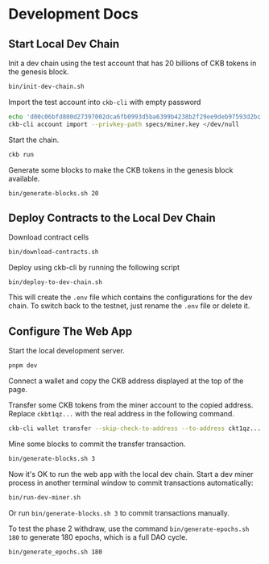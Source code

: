 # Development Docs

## Start Local Dev Chain

Init a dev chain using the test account that has 20 billions of CKB tokens in the genesis block.

```bash
bin/init-dev-chain.sh
```

Import the test account into `ckb-cli` with empty password

```bash
echo 'd00c06bfd800d27397002dca6fb0993d5ba6399b4238b2f29ee9deb97593d2bc' > specs/miner.key
ckb-cli account import --privkey-path specs/miner.key </dev/null
```

Start the chain.

```bash
ckb run
```

Generate some blocks to make the CKB tokens in the genesis block available.

```
bin/generate-blocks.sh 20
```

## Deploy Contracts to the Local Dev Chain

Download contract cells

```bash
bin/download-contracts.sh
```

Deploy using ckb-cli by running the following script

```
bin/deploy-to-dev-chain.sh
```

This will create the `.env` file which contains the configurations for the dev chain. To switch back to the testnet, just rename the `.env` file or delete it.

## Configure The Web App

Start the local development server.

```bash
pnpm dev
```

Connect a wallet and copy the CKB address displayed at the top of the page.

Transfer some CKB tokens from the miner account to the copied address. Replace `ckbt1qz...` with the real address in the following command.

```bash
ckb-cli wallet transfer --skip-check-to-address --to-address ckt1qz... --capacity 300000 --privkey-path specs/miner.key
```

Mine some blocks to commit the transfer transaction.

```bash
bin/generate-blocks.sh 3
```

Now it's OK to run the web app with the local dev chain. Start a dev miner process in another terminal window to commit transactions automatically:

```bash
bin/run-dev-miner.sh
```

Or run `bin/generate-blocks.sh 3` to commit transactions manually.

To test the phase 2 withdraw, use the command `bin/generate-epochs.sh 180` to generate 180 epochs, which is a full DAO cycle.

```bash
bin/generate_epochs.sh 180
```
